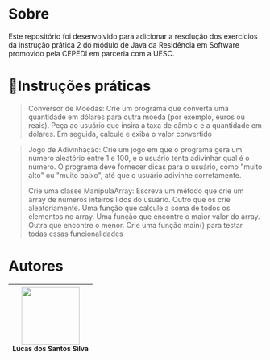 # Sobre

<p>Este repositório foi desenvolvido para adicionar a resolução dos exercícios da instrução prática 2 do módulo de Java da Residência em Software promovido pela CEPEDI em parceria com a UESC.</p>

# 📑Instruções práticas


>  Conversor de Moedas: Crie um programa que converta uma quantidade em dólares para outra moeda (por exemplo, euros ou reais). Peça ao usuário que insira a taxa de câmbio e a quantidade em dólares. Em seguida, calcule e exiba o valor convertido

> Jogo de Adivinhação: Crie um jogo em que o programa gera um número aleatório entre 1 e 100, e o usuário tenta adivinhar qual é o número. O programa deve fornecer dicas para o usuário, como "muito alto" ou "muito baixo", até que o usuário adivinhe corretamente.
> 
> Crie uma classe ManipulaArray: Escreva um método que crie um array de números inteiros lidos do usuário. Outro que os crie aleatoriamente. Uma função que calcule a soma de todos os elementos no array. Uma função que encontre o maior valor do array. Outra que encontre o menor. Crie uma função main() para testar todas essas funcionalidades    


# Autores

| [<img src="https://avatars.githubusercontent.com/u/17802288?v=4" width=115><br><sub>Lucas dos Santos Silva</sub>](https://github.com/eulucasilva) | 
|:-------------------------------------------------------------------------------------------------------------------------------------------------:|

